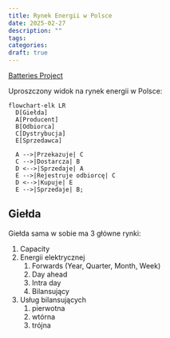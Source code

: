 ```yaml
---
title: Rynek Energii w Polsce
date: 2025-02-27
description: ""
tags: 
categories: 
draft: true
---
```

[Batteries Project](../projects/Batteries%20Project.md)

Uproszczony widok na rynek energii w Polsce:

```mermaid
flowchart-elk LR
  D[Giełda]
  A[Producent]
  B[Odbiorca]
  C[Dystrybucja]
  E[Sprzedawca]

  A -->|Przekazuje| C
  C -->|Dostarcza| B
  D <-->|Sprzedaje| A
  E -->|Rejestruje odbiorcę| C
  D <-->|Kupuje| E
  E -->|Sprzedaje| B;
```

## Giełda

Giełda sama w sobie ma 3 główne rynki:

1. Capacity
2. Energii elektrycznej
    1. Forwards (Year, Quarter, Month, Week)
    2. Day ahead
    3. Intra day
    4. Bilansujący
3. Usług bilansujących
    1. pierwotna
    2. wtórna
    3. trójna
